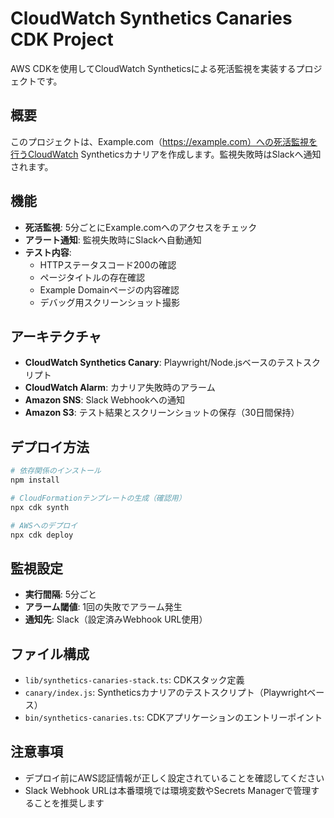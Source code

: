 # CloudWatch Synthetics Canaries CDK Project

AWS CDKを使用してCloudWatch Syntheticsによる死活監視を実装するプロジェクトです。

## 概要

このプロジェクトは、Example.com（https://example.com）への死活監視を行うCloudWatch Syntheticsカナリアを作成します。監視失敗時はSlackへ通知されます。

## 機能

- **死活監視**: 5分ごとにExample.comへのアクセスをチェック
- **アラート通知**: 監視失敗時にSlackへ自動通知
- **テスト内容**:
  - HTTPステータスコード200の確認
  - ページタイトルの存在確認
  - Example Domainページの内容確認
  - デバッグ用スクリーンショット撮影

## アーキテクチャ

- **CloudWatch Synthetics Canary**: Playwright/Node.jsベースのテストスクリプト
- **CloudWatch Alarm**: カナリア失敗時のアラーム
- **Amazon SNS**: Slack Webhookへの通知
- **Amazon S3**: テスト結果とスクリーンショットの保存（30日間保持）

## デプロイ方法

```bash
# 依存関係のインストール
npm install

# CloudFormationテンプレートの生成（確認用）
npx cdk synth

# AWSへのデプロイ
npx cdk deploy
```

## 監視設定

- **実行間隔**: 5分ごと
- **アラーム閾値**: 1回の失敗でアラーム発生
- **通知先**: Slack（設定済みWebhook URL使用）

## ファイル構成

- `lib/synthetics-canaries-stack.ts`: CDKスタック定義
- `canary/index.js`: Syntheticsカナリアのテストスクリプト（Playwrightベース）
- `bin/synthetics-canaries.ts`: CDKアプリケーションのエントリーポイント

## 注意事項

- デプロイ前にAWS認証情報が正しく設定されていることを確認してください
- Slack Webhook URLは本番環境では環境変数やSecrets Managerで管理することを推奨します
